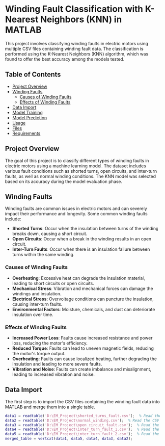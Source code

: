 # Winding Fault Classification with K-Nearest Neighbors (KNN) in MATLAB

This project involves classifying winding faults in electric motors using multiple CSV files containing winding fault data. The classification is performed using the K-Nearest Neighbors (KNN) algorithm, which was found to offer the best accuracy among the models tested.

## Table of Contents

- [Project Overview](#project-overview)
- [Winding Faults](#winding-faults)
  - [Causes of Winding Faults](#causes-of-winding-faults)
  - [Effects of Winding Faults](#effects-of-winding-faults)
- [Data Import](#data-import)
- [Model Training](#model-training)
- [Model Prediction](#model-prediction)
- [Usage](#usage)
- [Files](#files)
- [Requirements](#requirements)

## Project Overview

The goal of this project is to classify different types of winding faults in electric motors using a machine learning model. The dataset includes various fault conditions such as shorted turns, open circuits, and inter-turn faults, as well as normal winding conditions. The KNN model was selected based on its accuracy during the model evaluation phase.

## Winding Faults

Winding faults are common issues in electric motors and can severely impact their performance and longevity. Some common winding faults include:

- **Shorted Turns**: Occur when the insulation between turns of the winding breaks down, causing a short circuit.
- **Open Circuits**: Occur when a break in the winding results in an open circuit.
- **Inter-Turn Faults**: Occur when there is an insulation failure between turns within the same winding.

### Causes of Winding Faults

- **Overheating**: Excessive heat can degrade the insulation material, leading to short circuits or open circuits.
- **Mechanical Stress**: Vibration and mechanical forces can damage the windings and insulation.
- **Electrical Stress**: Overvoltage conditions can puncture the insulation, causing inter-turn faults.
- **Environmental Factors**: Moisture, chemicals, and dust can deteriorate insulation over time.

### Effects of Winding Faults

- **Increased Power Loss**: Faults cause increased resistance and power loss, reducing the motor's efficiency.
- **Reduced Torque**: Faults can lead to uneven magnetic fields, reducing the motor's torque output.
- **Overheating**: Faults can cause localized heating, further degrading the insulation and leading to more severe faults.
- **Vibration and Noise**: Faults can create imbalance and misalignment, leading to increased vibration and noise.

## Data Import

The first step is to import the CSV files containing the winding fault data into MATLAB and merge them into a single table.

```matlab
data1 = readtable('D:\EM_Project\shorted_turns_fault.csv');  % Read the CSV file
data2 = readtable('D:\EM_Project\normal_winding.csv');  % Read the CSV file
data3 = readtable('D:\EM_Project\open_circuit_fault.csv');  % Read the CSV file
data4 = readtable('D:\EM_Project\inter_turn_fault_1.csv');  % Read the CSV file
data5 = readtable('D:\EM_Project\inter_turn_fault_2.csv');  % Read the CSV file
merged_table = vertcat(data1, data5, data4, data3, data2); 

